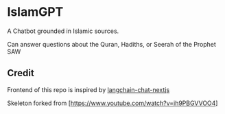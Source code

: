 # IslamGPT

A Chatbot grounded in Islamic sources.

Can answer questions about the Quran, Hadiths, or Seerah of the Prophet SAW


## Credit

Frontend of this repo is inspired by [langchain-chat-nextjs](https://github.com/zahidkhawaja/langchain-chat-nextjs)

Skeleton forked from [https://www.youtube.com/watch?v=ih9PBGVVOO4]

